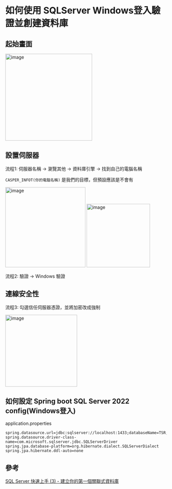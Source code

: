 # 如何使用 SQLServer Windows登入驗證並創建資料庫

## 起始畫面

<img width="271" alt="image" src="https://github.com/dacelo971130/learing/assets/83411220/ff823997-938f-4744-8a15-924116bfaa8b">

## 設置伺服器

流程1: 伺服器名稱 -> 瀏覽其他 -> 資料庫引擎 -> 找到自己的電腦名稱

`CASPER_INFOT(你的電腦名稱)` 是我們的目標，但預設應該是不會有

<img width="250" alt="image" src="https://github.com/dacelo971130/learing/assets/83411220/79b3ac33-eaa0-4dad-89a3-f09621d386e7">

<img width="198" alt="image" src="https://github.com/dacelo971130/learing/assets/83411220/3a4c01b1-e49e-44fa-ac96-125afd07cca7">

流程2: 驗證 -> Windows 驗證

## 連線安全性

流程3: 勾選信任伺服器憑證，並將加密改成強制

<img width="224" alt="image" src="https://github.com/dacelo971130/learing/assets/83411220/de3ee970-dd42-4565-b62d-9ee1e2ce99e5">

## 如何設定 Spring boot SQL Server 2022 config(Windows登入)

application.properties
```
spring.datasource.url=jdbc:sqlserver://localhost:1433;databaseName=TSR;integratedSecurity=true;
spring.datasource.driver-class-name=com.microsoft.sqlserver.jdbc.SQLServerDriver
spring.jpa.database-platform=org.hibernate.dialect.SQLServerDialect
spring.jpa.hibernate.ddl-auto=none
```

## 參考

[SQL Server 快速上手 (3) - 建立你的第一個關聯式資料庫](https://devbricker.github.io/post/database/sql-server/sqlserverbasic3/)
